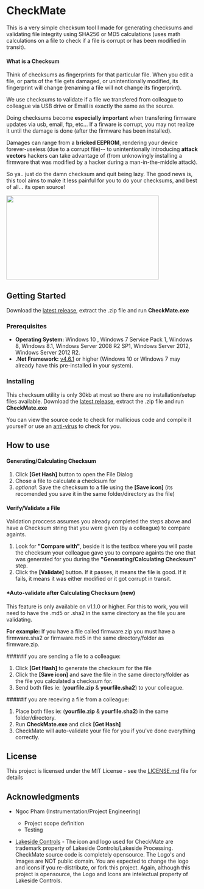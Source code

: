 # CheckMate

This is a very simple checksum tool I made for generating checksums and validating file integrity using SHA256 or MD5 calculations (uses math calculations on a file to check if a file is corrupt or has been modified in transit). 

#### What is a Checksum
Think of checksums as fingerprints for that particular file. When you edit a file, or parts of the file gets damaged, or unintentionally modified, its fingerprint will change (renaming a file will not change its fingerprint). 

We use checksums to validate if a file we transfered from colleague to colleague via USB drive or Email is exactly the same as the source. 

Doing checksums become **especially important** when transfering firmware updates via usb, email, ftp, etc... If a firware is corrupt, you may not realize it until the damage is done (after the firmware has been installed). 

Damages can range from a **bricked EEPROM**, rendering your device forever-useless (due to a corrupt file)-- to unintentionally introducing **attack vectors** hackers can take advantage of (from unknowingly installing a firmware that was modified by a hacker during a man-in-the-middle attack).

So ya.. just do the damn checksum and quit being lazy. The good news is, this tool aims to make it less painful for you to do your checksums, and best of all... its open source!

<img src="https://github.com/glennlopez/Lakeside.CheckMate/blob/master/CheckMate/CheckMate/screenshots/3.PNG?raw=true" width="400" height="220" />

## Getting Started

Download the [latest release](https://github.com/glennlopez/Lakeside.CheckMate/releases), extract the .zip file and run **CheckMate.exe**

### Prerequisites

 - **Operating System:** Windows 10 , Windows 7 Service Pack 1, Windows 8, Windows 8.1, Windows Server 2008 R2 SP1, Windows Server 2012, Windows Server 2012 R2.
 - **.Net Framework:** [v4.6.1](https://www.microsoft.com/en-us/download/details.aspx?id=49981) or higher (Windows 10 or Windows 7 may already have this pre-installed in your system).

### Installing

This checksum utility is only 30kb at most so there are no installation/setup files available. Download the [latest release](https://github.com/glennlopez/Lakeside.CheckMate/releases), extract the .zip file and run **CheckMate.exe**

You can view the source code to check for mallicious code and compile it yourself or use an [anti-virus](https://www.virustotal.com/#/home/upload) to check for you. 

## How to use

#### Generating/Calculating Checksum
1. Click **[Get Hash]** button to open the File Dialog
2. Chose a file to calculate a checksum for
3. _optional_: Save the checksum to a file using the **[Save icon]** (its recomended you save it in the same folder/directory as the file)

#### Verify/Validate a File
Validation proccess assumes you already completed the steps above and have a Checksum string that you were given (by a colleague) to compare againts.
1. Look for **"Compare with"**, beside it is the textbox where you will paste the checksum your colleague gave you to compare againts the one that was generated for you during the **"Generating/Calculating Checksum"** step.
2. Click the **[Validate]** button. If it passes, it means the file is good. If it fails, it means it was either modified or it got corrupt in transit.

#### *Auto-validate after Calculating Checksum (new)
This feature is only available on v1.1.0 or higher. For this to work, you will need to have the .md5 or .sha2 in the same directory as the file you are validating. 

**For example:** If you have a file called firmware.zip you must have a firmware.sha2 or firmware.md5 in the same directory/folder as firmware.zip.

#####If you are sending a file to a colleague:
1. Click **[Get Hash]** to generate the checksum for the file
2. Click the **[Save icon]** and save the file in the same directory/folder as the file you calculated a checksum for.
3. Send both files ie: (**yourfile.zip** & **yourfile.sha2**) to your colleague.

#####If you are receving a file from a colleague:
1. Place both files ie: (**yourfile.zip** & **yourfile.sha2**) in the same folder/directory.
2. Run **CheckMate.exe** and click **[Get Hash]**
3. CheckMate will auto-validate your file for you if you've done everything correctly.

## License

This project is licensed under the MIT License - see the [LICENSE.md](https://github.com/glennlopez/Lakeside.CheckMate/blob/master/LICENSE) file for details

## Acknowledgments

* Ngoc Pham (Instrumentation/Project Engineering)
   - Project scope definition
   - Testing

* [Lakeside Controls](http://Lakesidecontrols.ca) - The icon and logo used for CheckMate are trademark property of Lakeside Controls/Lakeside Processing. CheckMate source code is completely opensource. The Logo's and Images are NOT public domain. You are expected to change the logo and icons if you re-distribute, or fork this project. Again, although this project is opensource, the Logo and Icons are intelectual property of Lakeside Controls.